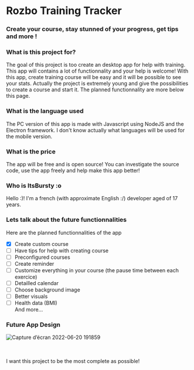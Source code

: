# Rozbo Training Tracker
### Create your course, stay stunned of your progress, get tips and more !


### **What is this project for?**
The goal of this project is too create an desktop app for help with training. This app will contains a lot of functionnality and your help is welcome! With this app, create training course will be easy and it will be possible to see your stats. Actually the project is extremely young and give the possibilities to create a course and start it. The planned functionnality are more below this page.

### **What is the language used**
The PC version of this app is made with Javascript using NodeJS and the Electron framework. I don't know actually what languages will be used for the mobile version.

### **What is the price**
The app will be free and is open source! You can investigate the source code, use the app freely and help make this app better!

### **Who is ItsBursty :o**
Hello :)! I'm a french (with approximate English :/) developer aged of 17 years.

### **Lets talk about the future functionnalities**
Here are the planned functionnalities of the app</br>
- [x] Create custom course
- [ ] Have tips for help with creating course
- [ ] Preconfigured courses
- [ ] Create reminder
- [ ] Customize everything in your course (the pause time between each exercice)
- [ ] Detailled calendar
- [ ] Choose background image
- [ ] Better visuals
- [ ] Health data (BMI)
</br>And more...

### Future App Design
![Capture d’écran 2022-06-20 191859](https://user-images.githubusercontent.com/76739818/174651980-3d71d4e4-c690-40f5-a7c9-38ae162890b3.png)


</br></br>I want this project to be the most complete as possible!
